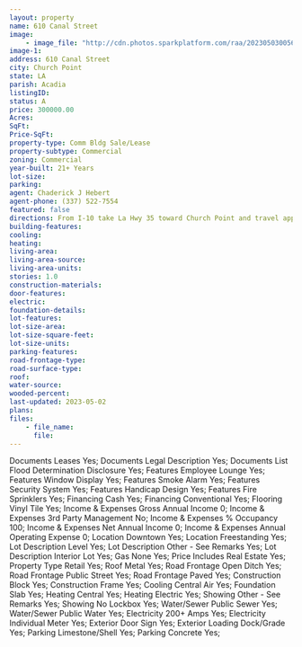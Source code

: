 ```yaml
---
layout: property
name: 610 Canal Street
image:
    - image_file: "http://cdn.photos.sparkplatform.com/raa/20230503005648297456000000.jpg"
image-1:
address: 610 Canal Street
city: Church Point
state: LA
parish: Acadia
listingID: 
status: A
price: 300000.00
Acres: 
SqFt: 
Price-SqFt: 
property-type: Comm Bldg Sale/Lease
property-subtype: Commercial
zoning: Commercial
year-built: 21+ Years
lot-size: 
parking: 
agent: Chaderick J Hebert
agent-phone: (337) 522-7554
featured: false
directions: From I-10 take La Hwy 35 toward Church Point and travel approximately 10 miles. After entering city limits property will be on the left.
building-features: 
cooling: 
heating: 
living-area: 
living-area-source: 
living-area-units: 
stories: 1.0
construction-materials: 
door-features: 
electric: 
foundation-details: 
lot-features: 
lot-size-area: 
lot-size-square-feet: 
lot-size-units: 
parking-features: 
road-frontage-type: 
road-surface-type: 
roof: 
water-source: 
wooded-percent: 
last-updated: 2023-05-02
plans: 
files:
    - file_name:
      file:
---
```

Documents	Leases	Yes;
Documents	Legal Description	Yes;
Documents List	Flood Determination Disclosure	Yes;
Features	Employee Lounge	Yes;
Features	Window Display	Yes;
Features	Smoke Alarm	Yes;
Features	Security System	Yes;
Features	Handicap Design	Yes;
Features	Fire Sprinklers	Yes;
Financing	Cash	Yes;
Financing	Conventional	Yes;
Flooring	Vinyl Tile	Yes;
Income & Expenses	Gross Annual Income	0;
Income & Expenses	3rd Party Management	No;
Income & Expenses	% Occupancy	100;
Income & Expenses	Net Annual Income	0;
Income & Expenses	Annual Operating Expense	0;
Location	Downtown	Yes;
Location	Freestanding	Yes;
Lot Description	Level	Yes;
Lot Description	Other - See Remarks	Yes;
Lot Description	Interior Lot	Yes;
Gas	None	Yes;
Price Includes	Real Estate	Yes;
Property Type	Retail	Yes;
Roof	Metal	Yes;
Road Frontage	Open Ditch	Yes;
Road Frontage	Public Street	Yes;
Road Frontage	Paved	Yes;
Construction	Block	Yes;
Construction	Frame	Yes;
Cooling	Central Air	Yes;
Foundation	Slab	Yes;
Heating	Central	Yes;
Heating	Electric	Yes;
Showing	Other - See Remarks	Yes;
Showing	No Lockbox	Yes;
Water/Sewer	Public Sewer	Yes;
Water/Sewer	Public Water	Yes;
Electricity	200+ Amps	Yes;
Electricity	Individual Meter	Yes;
Exterior	Door Sign	Yes;
Exterior	Loading Dock/Grade	Yes;
Parking	Limestone/Shell	Yes;
Parking	Concrete	Yes;


